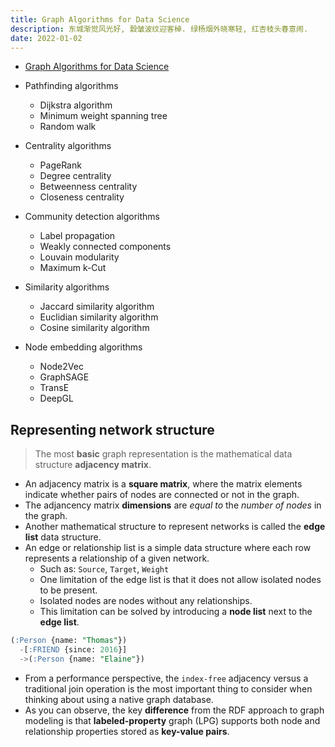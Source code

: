 ```yaml
---
title: Graph Algorithms for Data Science
description: 东城渐觉风光好, 縠皱波纹迎客棹. 绿杨烟外晓寒轻, 红杏枝头春意闹.
date: 2022-01-02
---
```


* [Graph Algorithms for Data Science](https://www.manning.com/books/graph-algorithms-for-data-science)

* Pathfinding algorithms
  - Dijkstra algorithm
  - Minimum weight spanning tree
  - Random walk
* Centrality algorithms
  - PageRank
  - Degree centrality
  - Betweenness centrality
  - Closeness centrality
* Community detection algorithms
  - Label propagation
  - Weakly connected components
  - Louvain modularity
  - Maximum k-Cut
* Similarity algorithms
  - Jaccard similarity algorithm
  - Euclidian similarity algorithm
  - Cosine similarity algorithm
* Node embedding algorithms
  - Node2Vec
  - GraphSAGE
  - TransE
  - DeepGL

## Representing network structure

> The most **basic** graph representation is the
  mathematical data structure **adjacency matrix**.

* An adjacency matrix is a **square matrix**, where
  the matrix elements indicate whether pairs of
  nodes are connected or not in the graph.
* The adjancency matrix **dimensions** are
  *equal to* the *number of nodes* in the graph.
* Another mathematical structure to represent
  networks is called the **edge list** data structure.
* An edge or relationship list is a simple
  data structure where each row represents a
  relationship of a given network.
  - Such as: `Source`, `Target`, `Weight`
  - One limitation of the edge list is that it does not
    allow isolated nodes to be present.
  - Isolated nodes are nodes without any relationships.
  - This limitation can be solved by introducing a
    **node list** next to the **edge list**.

```sql
(:Person {name: "Thomas"})
  -[:FRIEND {since: 2016}]
  ->(:Person {name: "Elaine"})
```

* From a performance perspective, the `index-free`
  adjacency versus a traditional join operation is
  the most important thing to consider when
  thinking about using a native graph database.
* As you can observe, the key **difference** from
  the RDF approach to graph modeling is that
  **labeled-property** graph (LPG) supports both
  node and relationship properties stored as
  **key-value pairs**.

